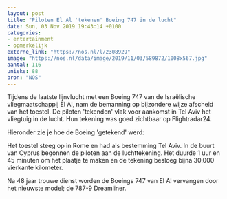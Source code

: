 ```yaml
---
layout: post
title: "Piloten El Al 'tekenen' Boeing 747 in de lucht"
date: Sun, 03 Nov 2019 19:43:14 +0100
categories: 
- entertainment 
- opmerkelijk 
externe_link: "https://nos.nl/l/2308929"
image: "https://nos.nl/data/image/2019/11/03/589872/1008x567.jpg"
aantal: 116
unieke: 88
bron: "NOS"
---
```


<p>Tijdens de laatste lijnvlucht met een Boeing 747 van de Israëlische vliegmaatschappij El Al, nam de bemanning op bijzondere wijze afscheid van het toestel. De piloten 'tekenden' vlak voor aankomst in Tel Aviv het vliegtuig in de lucht. Hun tekening was goed zichtbaar op Flightradar24.</p>
<p>Hieronder zie je hoe de Boeing 'getekend' werd:</p>
<p>Het toestel steeg op in Rome en had als bestemming Tel Aviv. In de buurt van Cyprus begonnen de piloten aan de luchttekening. Het duurde 1 uur en 45 minuten om het plaatje te maken en de tekening besloeg bijna 30.000 vierkante kilometer.</p>
<p>Na 48 jaar trouwe dienst worden de Boeings 747 van El Al vervangen door het nieuwste model; de 787-9 Dreamliner.</p>
